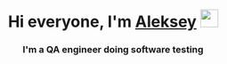 <h1 align="center">Hi everyone, I'm <a href="https://t.me/Alekseq37/" target="_blank">Aleksey</a> 
<img src="https://github.com/blackcater/blackcater/raw/main/images/Hi.gif" height="32"/></h1>
<h3 align="center">I'm a QA engineer doing software testing</h3>

